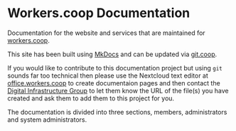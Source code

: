 Workers.coop Documentation
==========================

Documentation for the website and services that are maintained for
[workers.coop](https://workers.coop).

This site has been built using [MkDocs](https://www.mkdocs.org/) and can be
updated via
[git.coop](https://git.coop/workers/docs#workerscoop-documentation).

If you would like to contribute to this documentation project but using `git`
sounds far too technical then please use the Nextcloud text editor at
[office.workers.coop](https://office.workers.coop/) to create documentaion
pages and then contact the [Digital Infrastructure
Group](https://forum.workers.coop/c/general/digital/7) to let them know the URL
of the file(s) you have created and ask them to add them to this project for
you.

The documentation is divided into three sections, members, administrators and
system administrators.
